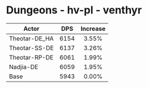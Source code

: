 # Dungeons - hv-pl - venthyr
| Actor | DPS | Increase |
|---|:---:|:---:|
|Theotar-DE_HA|6154|3.55%|
|Theotar-SS-DE|6137|3.26%|
|Theotar-RP-DE|6061|1.99%|
|Nadjia-DE|6059|1.95%|
|Base|5943|0.00%|
